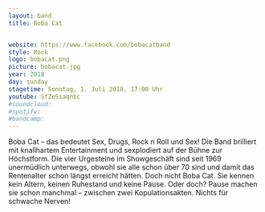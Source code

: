 ```yaml
---
layout: band
title: Boba Cat


website: https://www.facebook.com/bobacatband
style: Rock
logo: bobacat.png
picture: bobacat.jpg
year: 2018
day: sunday
stagetime: Sonntag, 1. Juli 2018, 17:00 Uhr
youtube: SfZeSiaqnbc
#soundcloud:
#spotify:
#bandcamp:
---
```


Boba Cat – das bedeutet Sex, Drugs, Rock n Roll und Sex!
Die Band brilliert mit knallhartem Entertainment und sexplodiert auf der Bühne zur Höchstform.
Die vier Urgesteine im Showgeschäft sind seit 1969 unermüdlich unterwegs, obwohl sie alle schon
über 70 sind und damit das Rentenalter schon längst erreicht hätten. Doch nicht Boba Cat. Sie
kennen kein Altern, keinen Ruhestand und keine Pause. Oder doch? Pause machen sie schon
manchmal – zwischen zwei Kopulationsakten. Nichts für schwache Nerven!
